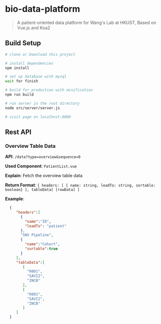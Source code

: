 # bio-data-platform

> A patient-oriented data platform for Wang's Lab at HKUST, Based on Vue.js and Koa2

## Build Setup

``` bash
# clone or Download this project

# install dependencies
npm install

# set up database with mysql
wait for finish

# build for production with minification
npm run build

# run server in the root directory
node src/server/server.js

# visit page on localhost:8080
```

## Rest API

### Overview Table Data

**API**: `/data?type=overview&sequence=0`

**Used Component**: `PatientList.vue`

**Explain**: Fetch the overview table data

**Return Format**: `{ headers: [ { name: string, leadTo: string, sortable: boolean} ], tableData[ [rowData] ]`

**Example**:
```json
  {
     "headers":[
       {
         "name":"ID",
         "leadTo": "patient"
       },
       "SNV Pipeline",
       {
         "name":"Cohort",
         "sortable":true
       }
     ],
     "tableData":[
        [
          "R001",
          "SAVI2",
          "INCB"
        ],
        [
          "R001",
          "SAVI2",
          "INCB"
        ]
     ]
  }
```
